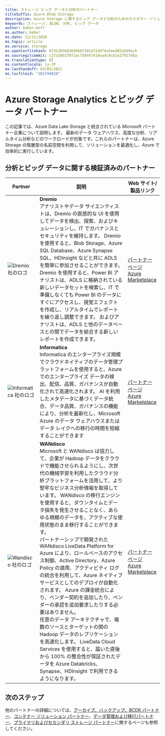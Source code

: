 ```yaml
---
title: ストレージ ビッグ データと分析のパートナー
titleSuffix: Azure Blob Storage
description: Azure Storage に関するビッグ データと分析のためのカスタマー ソリューションを構築している Microsoft パートナーの一覧
keywords: ストレージ, BLOB, 分析, ビッグ データ
author: beber-msft
ms.author: beber
ms.date: 12/11/2020
ms.topic: article
ms.service: storage
ms.openlocfilehash: 67d1303b030d9667101472ddf6a5eed05a569acb
ms.sourcegitcommit: c27a20b278f2ac758447418ea4c8c61e27927d6a
ms.translationtype: HT
ms.contentlocale: ja-JP
ms.lasthandoff: 03/03/2021
ms.locfileid: "101744028"
---
```

# <a name="azure-storage-analytics-and-big-data-partners"></a>Azure Storage Analytics とビッグ データ パートナー

この記事では、Azure Data Lake Storage と統合されている Microsoft パートナー企業について説明します。 最新のデータ ウェアハウス、高度な分析、リアルタイム分析などのワークロードが対象です。これらのパートナーは、Azure Storage の階層型の名前空間を利用して、ソリューションを最適化し、Azure で効率的に実行しています。

## <a name="verified-analytics-and-big-data-partners"></a>分析とビッグ データに関する検証済みのパートナー
| Partner | 説明 | Web サイト/製品リンク |
| ------- | ----------- | -------------------- |
|![Dremio 社のロゴ](./media/dremio-logo.png) |**Dremio**<br>アナリストやデータ サイエンティストは、Dremio の直感的な UI を使用してデータを検出、探索、およびキュレーションし、IT でガバナンスとセキュリティを維持します。 Dremio を使用すると、Blob Storage、Azure SQL Database、Azure Synapse SQL、HDInsight などと共に ADLS を簡単に参加させることができます。 Dremio を使用すると、Power BI アナリストは、ADLS に格納されている新しいデータセットを検索し、IT で準備しなくても Power BI のデータにすぐにアクセスし、視覚エフェクトを作成し、リアルタイムでレポートを繰り返し調整できます。 およびアナリストは、ADLS と他のデータベースとの間でデータを結合する新しいレポートを作成できます。|[パートナー ページ](https://www.dremio.com/azure/)<br>[Azure Marketplace](https://azuremarketplace.microsoft.com/marketplace/apps/dremiocorporation.dremio_ce)<br>|
![Informatica 社のロゴ](./media/informatica-logo.png) |**Informatica**<br>Informatica のエンタープライズ規模でクラウドネイティブのデータ管理プラットフォームを使用すると、Azure でのエンタープライズ データの検出、配信、品質、ガバナンスが自動化されて高速化されます。 AI を利用したメタデータに基づくデータ統合、データ品質、ガバナンスの機能により、分析を最新化し、Microsoft Azure のデータ ウェアハウスまたはデータ レイクへの移行の時間を短縮することができます|[パートナー ページ](https://www.informatica.com/azure)<br>[Azure Marketplace](https://azuremarketplace.microsoft.com/marketplace/apps/informatica.annualiics?tab=Overview)|
![Wandisco 社のロゴ](./media/wandisco-logo.jpg) |**WANdisco**<br>Microsoft と WANdisco は協力して、企業が Hadoop データをクラウドで機能させられるようにし、次世代の機械学習を利用したクラウド分析プラットフォームを活用して、より堅牢なビジネス分析情報を取得しています。 WANdisco の移行エンジンを使用すると、ダウンタイムとデータ損失を発生させることなく、あらゆる規模のデータを、アクティブな使用状態のまま移行することができます。<br>パートナーシップで開発された WANdisco LiveData Platform for Azure により、ロールベースのアクセス制御、Active Directory、Azure Policy の適用、アクティビティ ログの統合を利用して、Azure ネイティブ サービスとしてのデプロイが自動化されます。 Azure の課金統合により、ベンダー契約を追加したり、ベンダーの承認を追加要求したりする必要はありません。<br>任意のデータ アーキテクチャで、複数のソースとターゲットの間の Hadoop データのレプリケーションを高速化します。 LiveData Cloud Services を使用すると、届いた直後から 100% の整合性が保証されたデータを Azure Databricks、Synapse、HDInsight で利用できるようになります。 |[パートナー ページ](https://www.wandisco.com/microsoft/)<br>[Azure Marketplace](https://azuremarketplace.microsoft.com/marketplace/apps/wandisco.ldm?tab=Overview)|

## <a name="next-steps"></a>次のステップ
他のパートナーの詳細については、[アーカイブ、バックアップ、BCDR パートナー](..\backup-archive-disaster-recovery\partner-overview.md)、[コンテナー ソリューション パートナー](..\container-solutions\partner-overview.md)、[データ管理および移行パートナー](..\data-management\partner-overview.md)、[プライマリおよびセカンダリ ストレージ パートナー](..\primary-secondary-storage\partner-overview.md)に関するページも参照してください。


